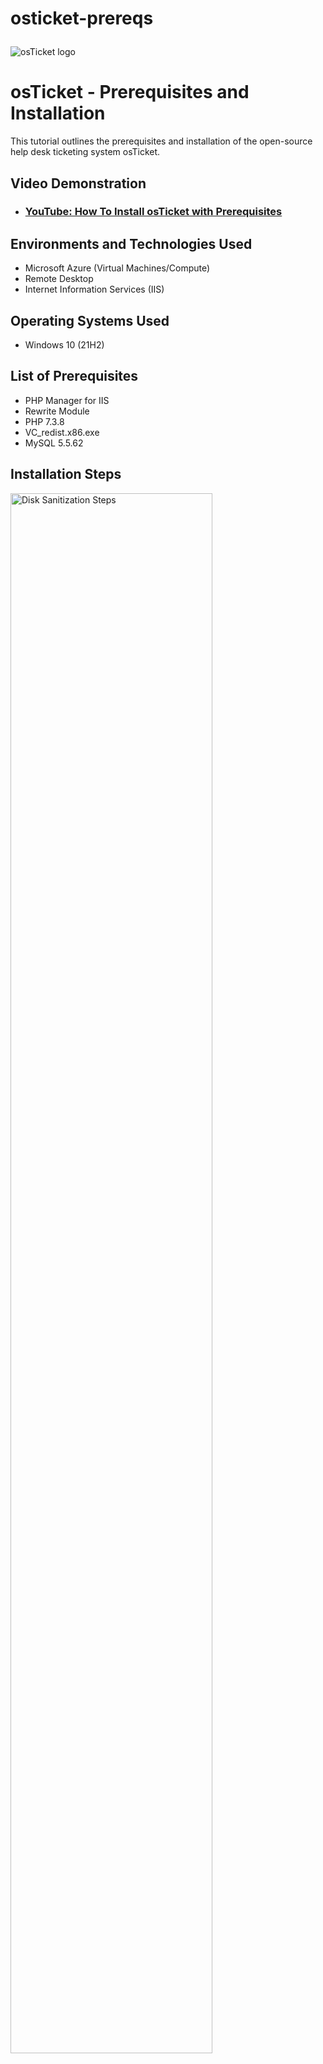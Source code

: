 # osticket-prereqs<p align="center">
<img src="https://i.imgur.com/Clzj7Xs.png" alt="osTicket logo"/>
</p>

<h1>osTicket - Prerequisites and Installation</h1>
This tutorial outlines the prerequisites and installation of the open-source help desk ticketing system osTicket.<br />


<h2>Video Demonstration</h2>

- ### [YouTube: How To Install osTicket with Prerequisites](https://www.youtube.com)

<h2>Environments and Technologies Used</h2>

- Microsoft Azure (Virtual Machines/Compute)
- Remote Desktop
- Internet Information Services (IIS)

<h2>Operating Systems Used </h2>

- Windows 10</b> (21H2)

<h2>List of Prerequisites</h2>

- PHP Manager for IIS
- Rewrite Module
- PHP 7.3.8
- VC_redist.x86.exe
- MySQL 5.5.62 

<h2>Installation Steps</h2>

<p>
<img src="https://i.imgur.com/DJmEXEB.png" height="80%" width="80%" alt="Disk Sanitization Steps"/>
</p>
<p>
First you have to Create an Azure Virtual Machine Windows 10, 4 vCPUs.Then Open the: Installation Files. After Install / Enable IIS in Windows WITH CGI.
</p>
<br />

<p>
<img src="https://i.imgur.com/DJmEXEB.png" height="80%" width="80%" alt="Disk Sanitization Steps"/>
</p>
<p>
Then in the installation files download and install PHP Manager for IIS, the Rewrite Module, download PHP 7.3.8, Create the directory C:\PHP. After download PHP 7.3.8, download and install VC_redist.x86.exe, download and install MySQL 5.5.62. Now Open IIS as an Admin and Register PHP from within IIS.Reload IIS, Open IIS, Stop then Start the server.

</p>
<br />

<p>
<img src="https://i.imgur.com/DJmEXEB.png" height="80%" width="80%" alt="Disk Sanitization Steps"/>
</p>
<p>
Then Install osTicket v1.15.8. After Reload IIS and Open IIS, Stop and Start the server. After Go to sites -> Default -> osTicket
On the right, click “Browse *:80”. Rename: ost-config.php, Assign Permissions: ost-config.php. Continue Setting up osTicket in the browser. Then download and install HeidiSQL. Open Heidi SQL. after Continue Setting up osticket in the browser. and it should be working all ready.




</p>
<br />
